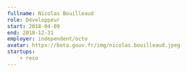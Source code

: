 ```yaml
---
fullname: Nicolas Bouilleaud
role: Développeur
start: 2018-04-09
end: 2018-12-31
employer: independent/octo
avatar: https://beta.gouv.fr/img/nicolas.bouilleaud.jpeg
startups:
    - reso
---
```

